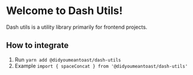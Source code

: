 # Welcome to Dash Utils!

Dash utils is a utility library primarily for frontend projects.

## How to integrate

1. Run `yarn add @didyoumeantoast/dash-utils`
2. Example `import { spaceConcat } from '@didyoumeantoast/dash-utils'`
